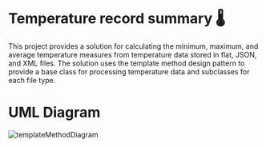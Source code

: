 # Temperature record summary 🌡️
This project provides a solution for calculating the minimum, maximum, and average temperature measures from temperature data stored in flat, JSON, and XML files. The solution uses the template method design pattern to provide a base class for processing temperature data and subclasses for each file type.


# UML Diagram 

![templateMethodDiagram](https://user-images.githubusercontent.com/72618063/211131475-b9a88f30-4ae0-496e-a679-fae8245f8f75.png)

